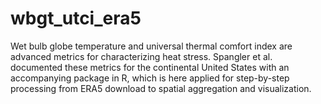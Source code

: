 # wbgt_utci_era5
Wet bulb globe temperature and universal thermal comfort index are advanced metrics for characterizing heat stress. Spangler et al. documented these metrics for the continental United States with an accompanying package in R, which is here applied for step-by-step processing from ERA5 download to spatial aggregation and visualization.
